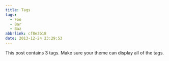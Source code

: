 ```yaml
---
title: Tags
tags:
  - Foo
  - Bar
  - Baz
abbrlink: cf8e3b18
date: 2013-12-24 23:29:53
---
```


This post contains 3 tags. Make sure your theme can display all of the tags.